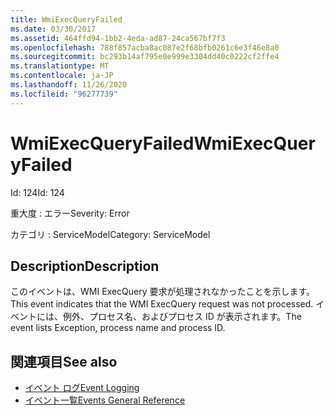 ```yaml
---
title: WmiExecQueryFailed
ms.date: 03/30/2017
ms.assetid: 464ffd94-1bb2-4eda-ad87-24ca567bf7f3
ms.openlocfilehash: 788f857acba8ac087e2f68bfb0261c6e3f46e8a0
ms.sourcegitcommit: bc293b14af795e0e999e3304dd40c0222cf2ffe4
ms.translationtype: MT
ms.contentlocale: ja-JP
ms.lasthandoff: 11/26/2020
ms.locfileid: "96277739"
---
```

# <a name="wmiexecqueryfailed"></a><span data-ttu-id="ab0cc-102">WmiExecQueryFailed</span><span class="sxs-lookup"><span data-stu-id="ab0cc-102">WmiExecQueryFailed</span></span>

<span data-ttu-id="ab0cc-103">Id: 124</span><span class="sxs-lookup"><span data-stu-id="ab0cc-103">Id: 124</span></span>  
  
 <span data-ttu-id="ab0cc-104">重大度 : エラー</span><span class="sxs-lookup"><span data-stu-id="ab0cc-104">Severity: Error</span></span>  
  
 <span data-ttu-id="ab0cc-105">カテゴリ : ServiceModel</span><span class="sxs-lookup"><span data-stu-id="ab0cc-105">Category: ServiceModel</span></span>  
  
## <a name="description"></a><span data-ttu-id="ab0cc-106">Description</span><span class="sxs-lookup"><span data-stu-id="ab0cc-106">Description</span></span>  

 <span data-ttu-id="ab0cc-107">このイベントは、WMI ExecQuery 要求が処理されなかったことを示します。</span><span class="sxs-lookup"><span data-stu-id="ab0cc-107">This event indicates that the WMI ExecQuery request was not processed.</span></span> <span data-ttu-id="ab0cc-108">イベントには、例外、プロセス名、およびプロセス ID が表示されます。</span><span class="sxs-lookup"><span data-stu-id="ab0cc-108">The event lists Exception, process name and process ID.</span></span>  
  
## <a name="see-also"></a><span data-ttu-id="ab0cc-109">関連項目</span><span class="sxs-lookup"><span data-stu-id="ab0cc-109">See also</span></span>

- [<span data-ttu-id="ab0cc-110">イベント ログ</span><span class="sxs-lookup"><span data-stu-id="ab0cc-110">Event Logging</span></span>](index.md)
- [<span data-ttu-id="ab0cc-111">イベント一覧</span><span class="sxs-lookup"><span data-stu-id="ab0cc-111">Events General Reference</span></span>](events-general-reference.md)
